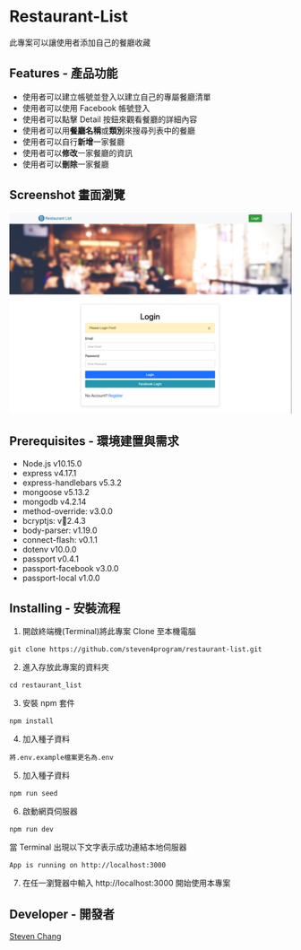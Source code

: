 # Restaurant-List

此專案可以讓使用者添加自己的餐廳收藏

## Features - 產品功能

- 使用者可以建立帳號並登入以建立自己的專屬餐廳清單
- 使用者可以使用 Facebook 帳號登入
- 使用者可以點擊 Detail 按鈕來觀看餐廳的詳細內容
- 使用者可以用**餐廳名稱**或**類別**來搜尋列表中的餐廳
- 使用者可以自行**新增**一家餐廳
- 使用者可以**修改**一家餐廳的資訊
- 使用者可以**刪除**一家餐廳

## Screenshot 畫面瀏覽

![image](https://github.com/steven4program/restaurant-list/blob/master/login.png)

## Prerequisites - 環境建置與需求

- Node.js v10.15.0
- express v4.17.1
- express-handlebars v5.3.2
- mongoose v5.13.2
- mongodb v4.2.14
- method-override: v3.0.0
- bcryptjs: v2.4.3
- body-parser: v1.19.0
- connect-flash: v0.1.1
- dotenv v10.0.0
- passport v0.4.1
- passport-facebook v3.0.0
- passport-local v1.0.0

## Installing - 安裝流程

1. 開啟終端機(Terminal)將此專案 Clone 至本機電腦

```
git clone https://github.com/steven4program/restaurant-list.git
```

2. 進入存放此專案的資料夾

```
cd restaurant_list
```

3. 安裝 npm 套件

```
npm install
```

4. 加入種子資料

```
將.env.example檔案更名為.env
```

5. 加入種子資料

```
npm run seed
```

6. 啟動網頁伺服器

```
npm run dev
```

當 Terminal 出現以下文字表示成功連結本地伺服器

```
App is running on http://localhost:3000
```

7. 在任一瀏覽器中輸入 http://localhost:3000 開始使用本專案

## Developer - 開發者

[Steven Chang](https://github.com/steven4program)
